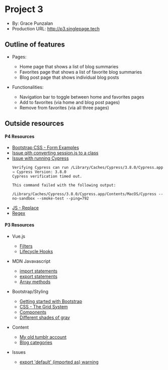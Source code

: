 # Project 3
+ By: Grace Punzalan
+ Production URL: <http://p3.singlepage.tech>

## Outline of features
- Pages:
    - Home page that shows a list of blog summaries
    - Favorites page that shows a list of favorite blog summaries
    - Blog post page that shows individual blog posts

- Functionalities:
    - Navigation bar to toggle between home and favorites pages
    - Add to favorites (via home and blog post pages)
    - Remove from favorites (via all three pages)

## Outside resources

#### P4 Resources
- [Bootstrap CSS - Form Examples](https://getbootstrap.com/docs/3.4/css/#forms-example)
- [Issue qith converting session.js to a class](https://stackoverflow.com/questions/14432165/uncaught-syntaxerror-unexpected-token-with-json-parse)
- [Issue with running Cypress](https://github.com/cypress-io/cypress/issues/4625)
    ```
    Verifying Cypress can run /Library/Caches/Cypress/3.8.0/Cypress.app
    → Cypress Version: 3.8.0
    Cypress verification timed out.

    This command failed with the following output:

    /Library/Caches/Cypress/3.8.0/Cypress.app/Contents/MacOS/Cypress --no-sandbox --smoke-test --ping=792
    ```
- [JS - Replace](https://www.w3schools.com/jsref/jsref_replace.asp)
- [Regex](https://www.w3schools.com/jsref/jsref_obj_regexp.asp)

#### P3 Resources
- Vue.js 
    - [Filters](https://vuejs.org/v2/guide/filters.html)
    - [Lifecycle Hooks](https://vuejs.org/v2/guide/instance.html#Instance-Lifecycle-Hooks)

- MDN Javavascript
    - [import statements](https://developer.mozilla.org/en-US/docs/Web/JavaScript/Reference/Statements/import)
    - [export statements](https://developer.mozilla.org/en-US/docs/Web/JavaScript/Reference/Statements/export)
    - [Array methods](https://developer.mozilla.org/en-US/docs/Web/JavaScript/Reference/Global_Objects/Array)

- Bootstrap/Styling
    - [Getting started with Bootstrap](https://getbootstrap.com/docs/3.4/getting-started/)
    - [CSS - The Grid System](https://getbootstrap.com/docs/3.4/css/#grid)
    - [Components](https://getbootstrap.com/docs/3.4/components/)
    - [Different shades of gray](https://www.colorhexa.com/d3d3d3#:~:targetText=%23d3d3d3%20Color%20Information&targetText=In%20a%20RGB%20color%20space,and%20a%20lightness%20of%2082.7%25.)

- Content 
    - [My old tumblr account](https://spraysomegrace.tumblr.com/)
    - [Blog categories](https://bitrebels.com/social/most-popular-blog-categories-google/)

- Issues 
    - [export 'default' (imported as) warning](https://github.com/webpack/webpack/issues/4817)